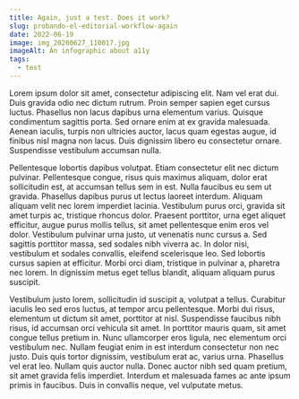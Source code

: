 ```yaml
---
title: Again, just a test. Does it work?
slug: probando-el-editorial-workflow-again
date: 2022-06-19
image: img_20200627_110017.jpg
imageAlt: An infographic about a11y
tags:
  - test
---
```

<!--StartFragment-->

Lorem ipsum dolor sit amet, consectetur adipiscing elit. Nam vel erat dui. Duis gravida odio nec dictum rutrum. Proin semper sapien eget cursus luctus. Phasellus non lacus dapibus urna elementum varius. Quisque condimentum sagittis porta. Sed ornare enim at ex gravida malesuada. Aenean iaculis, turpis non ultricies auctor, lacus quam egestas augue, id finibus nisl magna non lacus. Duis dignissim libero eu consectetur ornare. Suspendisse vestibulum accumsan nulla.

Pellentesque lobortis dapibus volutpat. Etiam consectetur elit nec dictum pulvinar. Pellentesque congue, risus quis maximus aliquam, dolor erat sollicitudin est, at accumsan tellus sem in est. Nulla faucibus eu sem ut gravida. Phasellus dapibus purus ut lectus laoreet interdum. Aliquam aliquam velit nec lorem imperdiet lacinia. Vestibulum purus orci, gravida sit amet turpis ac, tristique rhoncus dolor. Praesent porttitor, urna eget aliquet efficitur, augue purus mollis tellus, sit amet pellentesque enim eros vel dolor. Vestibulum pulvinar urna justo, ut venenatis nunc cursus a. Sed sagittis porttitor massa, sed sodales nibh viverra ac. In dolor nisi, vestibulum et sodales convallis, eleifend scelerisque leo. Sed lobortis cursus sapien at efficitur. Morbi orci diam, tristique in pulvinar a, pharetra nec lorem. In dignissim metus eget tellus blandit, aliquam aliquam purus suscipit.

Vestibulum justo lorem, sollicitudin id suscipit a, volutpat a tellus. Curabitur iaculis leo sed eros luctus, at tempor arcu pellentesque. Morbi dui risus, elementum ut dictum sit amet, porttitor at nisl. Suspendisse faucibus nibh risus, id accumsan orci vehicula sit amet. In porttitor mauris quam, sit amet congue tellus pretium in. Nunc ullamcorper eros ligula, nec elementum orci vestibulum nec. Nullam feugiat enim in est interdum consectetur non nec justo. Duis quis tortor dignissim, vestibulum erat ac, varius urna. Phasellus vel erat leo. Nullam quis auctor nulla. Donec auctor nibh sed quam pretium, sit amet gravida felis imperdiet. Interdum et malesuada fames ac ante ipsum primis in faucibus. Duis in convallis neque, vel vulputate metus.

<!--EndFragment-->